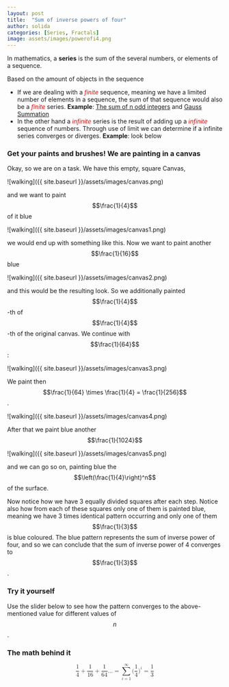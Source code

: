 ```yaml
---
layout: post
title:  "Sum of inverse powers of four"
author: solida
categories: [Series, Fractals]
image: assets/images/powerofi4.png
---
```

In mathematics, a **series** is the sum of the several numbers, or elements of a
sequence. 

Based on the amount of objects in the sequence
- If we are dealing with a <span style="color: red;">*finite*</span> sequence, meaning we have a limited
number of elements in a sequence, the sum of that sequence would also be a <span style="color: red;">*finite*</span>
series.  **Example**: [The sum of n odd integers](https://visualproofs.github.io/series/algebra/2022/04/15/n-odd-numbers.html) and [Gauss Summation](https://visualproofs.github.io/series/2022/05/12/gauss.html)
- In the other hand a <span style="color: red;">*infinite*</span> series is the result of adding up a <span style="color: red;">*infinite*</span>
sequence of numbers. Through use of limit we can determine if a infinite series
converges or diverges. **Example**: look below

### Get your paints and brushes! We are painting in a canvas
Okay, so we are on a task. We have this empty, square Canvas,

![walking]({{ site.baseurl }}/assets/images/canvas.png)

and we want to paint $$\frac{1}{4}$$ of it blue

![walking]({{ site.baseurl }}/assets/images/canvas1.png)

we would end up with something like this. Now we want to paint another $$\frac{1}{16}$$ blue

![walking]({{ site.baseurl }}/assets/images/canvas2.png)

and this would be the resulting look. So we additionally painted $$\frac{1}{4}$$-th of $$\frac{1}{4}$$-th of the original canvas. We continue with $$\frac{1}{64}$$:

![walking]({{ site.baseurl }}/assets/images/canvas3.png)

We paint then $$\frac{1}{64} \times \frac{1}{4} = \frac{1}{256}$$.

![walking]({{ site.baseurl }}/assets/images/canvas4.png)

After that we paint blue another $$\frac{1}{1024}$$

![walking]({{ site.baseurl }}/assets/images/canvas5.png)

and we can go so on, painting blue the $$\left(\frac{1}{4}\right)^n$$ of the surface.

Now notice how we have 3 equally divided squares after each step. Notice also how from each of these squares only one
of them is painted blue, meaning we have 3 times identical pattern occurring and only one of them $$\frac{1}{3}$$ is blue coloured.
The blue pattern represents the sum of inverse power of four, and so we can conclude that the sum of inverse power of 4 converges to
$$\frac{1}{3}$$.


### Try it yourself
Use the slider below to see how the pattern converges to the above-mentioned value for different values of $$n$$.

<div id="observablehq-6c0f974d">
  <div class="observablehq-viewof-levels"></div>
  <div class="observablehq-dom"></div>
</div>
<script type="module">
  import {Runtime, Inspector} from "https://cdn.jsdelivr.net/npm/@observablehq/runtime@4/dist/runtime.js";
  import define from "https://api.observablehq.com/@864af2bf64442aa6/inverse-power-of-4.js?v=3";
  (new Runtime).module(define, name => {
    if (name === "viewof levels") return Inspector.into("#observablehq-6c0f974d .observablehq-viewof-levels")();
    if (name === "dom") return Inspector.into("#observablehq-6c0f974d .observablehq-dom")();
  });
</script>

### The math behind it

<math display="block">
  <mrow>
    <mfrac>
      <mn>1</mn>
      <mn>4</mn>
    </mfrac>
    <mo>+</mo>
    <mfrac>
      <mn>1</mn>
      <mn>16</mn>
    </mfrac>
    <mo>+</mo>
    <mfrac>
      <mn>1</mn>
      <mn>64</mn>
    </mfrac>
    <mi>.</mi>
    <mi>.</mi>
    <mi>.</mi>
    <mo>=</mo>
    <mrow>
      <munderover>
        <mo movablelimits="false">∑</mo>
        <mrow>
          <mi>i</mi>
          <mo>=</mo>
          <mn>1</mn>
        </mrow>
        <mi>∞</mi>
      </munderover>
    </mrow>
    <mo form="prefix" stretchy="false">(</mo>
    <mfrac>
      <mn>1</mn>
      <mn>4</mn>
    </mfrac>
    <msup>
      <mo form="postfix" stretchy="false">)</mo>
      <mi>i</mi>
    </msup>
    <mo>=</mo>
    <mfrac>
      <mn>1</mn>
      <mn>3</mn>
    </mfrac>
  </mrow>
</math>